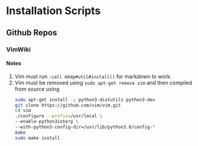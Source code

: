 # Installation Scripts

## Github Repos

### VimWiki

#### Notes

1. Vim must run `:call mkdp#util#install()` for markdown to work.
2. Vim must be removed using `sudo apt-get remove vim` and then compiled from source using 
	```sh
	sudo apt-get install -y python3-distutils python3-dev
	git clone https://github.com/vim/vim.git
	cd vim
	./configure --prefix=/usr/local \	     
	--enable-python3interp \
	--with-python3-config-dir=/usr/lib/python3.6/config-*
	make
	sudo make install
	```


